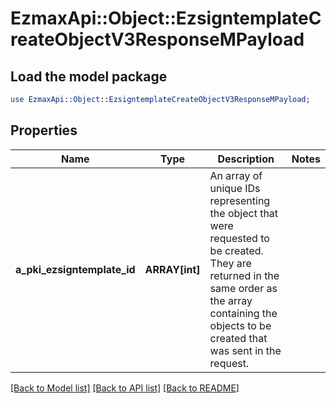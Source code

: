 # EzmaxApi::Object::EzsigntemplateCreateObjectV3ResponseMPayload

## Load the model package
```perl
use EzmaxApi::Object::EzsigntemplateCreateObjectV3ResponseMPayload;
```

## Properties
Name | Type | Description | Notes
------------ | ------------- | ------------- | -------------
**a_pki_ezsigntemplate_id** | **ARRAY[int]** | An array of unique IDs representing the object that were requested to be created.  They are returned in the same order as the array containing the objects to be created that was sent in the request. | 

[[Back to Model list]](../README.md#documentation-for-models) [[Back to API list]](../README.md#documentation-for-api-endpoints) [[Back to README]](../README.md)


